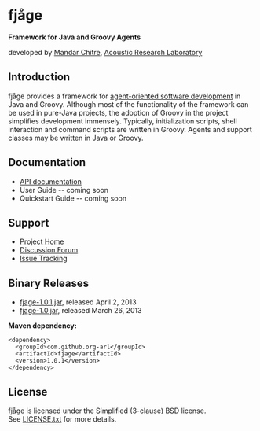 fjåge
=====
**Framework for Java and Groovy Agents**

developed by [Mandar Chitre](http://www.chitre.net), [Acoustic Research Laboratory](http://www.arl.nus.edu.sg)

Introduction
------------

fjåge provides a framework for [agent-oriented software development](http://en.wikipedia.org/wiki/Agent-oriented_programming) in Java and Groovy. Although most of the functionality of the framework can be used in pure-Java projects, the adoption of Groovy in the project simplifies development immensely. Typically, initialization scripts, shell interaction and command scripts are written in Groovy. Agents and support classes may be written in Java or Groovy.

Documentation
-------------

* [API documentation](http://org-arl.github.com/fjage/javadoc/)
* User Guide -- coming soon
* Quickstart Guide -- coming soon

Support
-------

* [Project Home](http://github.com/org-arl/fjage)
* [Discussion Forum](http://groups.google.com/forum/#!forum/fjage-users)
* [Issue Tracking](http://github.com/org-arl/fjage/issues)

Binary Releases
---------------

* [fjage-1.0.1.jar](http://search.maven.org/remotecontent?filepath=com/github/org-arl/fjage/1.0.1/fjage-1.0.1.jar), released April 2, 2013
* [fjage-1.0.jar](http://search.maven.org/remotecontent?filepath=com/github/org-arl/fjage/1.0/fjage-1.0.jar), released March 26, 2013

**Maven dependency:**

    <dependency>
      <groupId>com.github.org-arl</groupId>
      <artifactId>fjage</artifactId>
      <version>1.0.1</version>
    </dependency>

License
-------

fjåge is licensed under the Simplified (3-clause) BSD license.  
See [LICENSE.txt](http://github.com/org-arl/fjage/blob/master/LICENSE.txt) for more details.
